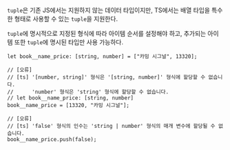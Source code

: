 `tuple`은 기존 JS에서는 지원하지 않는 데이터 타입이지만, TS에서는 배열 타입을 특수한 형태로 사용할 수 있는 `tuple`을 지원한다.

`tuple`에 명시적으로 지정된 형식에 따라 아이템 순서를 설정해야 하고, 추가되는 아이템 또한 `tuple`에 명시된 타입만 사용 가능하다.

```tsx
let book__name_price: [string, number] = ["카밍 시그널", 13320];

// [오류]
// [ts] '[number, string]' 형식은 '[string, number]' 형식에 할당할 수 없습니다.
//      'number' 형식은 'string' 형식에 할당할 수 없습니다.
// let book__name_price: [string, number]
book__name_price = [13320, "카밍 시그널"];

// [오류]
// [ts] 'false' 형식의 인수는 'string | number' 형식의 매개 변수에 할당될 수 없습니다.
book__name_price.push(false);
```
